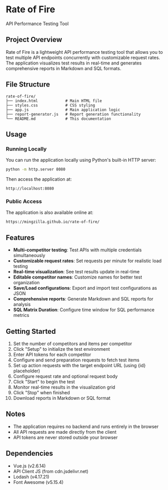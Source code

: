 # Rate of Fire

API Performance Testing Tool

## Project Overview

Rate of Fire is a lightweight API performance testing tool that allows you to test multiple API endpoints concurrently with customizable request rates. The application visualizes test results in real-time and generates comprehensive reports in Markdown and SQL formats.

## File Structure

~~~
rate-of-fire/
├── index.html            # Main HTML file
├── styles.css            # CSS styling
├── app.js                # Main application logic
├── report-generator.js   # Report generation functionality
└── README.md             # This documentation
~~~

## Usage

### Running Locally

You can run the application locally using Python's built-in HTTP server:

~~~bash
python -m http.server 8080
~~~

Then access the application at:
~~~
http://localhost:8080
~~~

### Public Access

The application is also available online at:

~~~
https://mingzilla.github.io/rate-of-fire/
~~~

## Features

- **Multi-competitor testing**: Test APIs with multiple credentials simultaneously
- **Customizable request rates**: Set requests per minute for realistic load testing
- **Real-time visualization**: See test results update in real-time
- **Editable competitor names**: Customize names for better test organization
- **Save/Load configurations**: Export and import test configurations as JSON
- **Comprehensive reports**: Generate Markdown and SQL reports for analysis
- **SQL Matrix Duration**: Configure time window for SQL performance metrics

## Getting Started

1. Set the number of competitors and items per competitor
2. Click "Setup" to initialize the test environment
3. Enter API tokens for each competitor
4. Configure and send preparation requests to fetch test items
5. Set up action requests with the target endpoint URL (using {id} placeholder)
6. Configure request rate and optional request body
7. Click "Start" to begin the test
8. Monitor real-time results in the visualization grid
9. Click "Stop" when finished
10. Download reports in Markdown or SQL format

## Notes

- The application requires no backend and runs entirely in the browser
- All API requests are made directly from the client
- API tokens are never stored outside your browser

## Dependencies

- Vue.js (v2.6.14)
- API Client JS (from cdn.jsdelivr.net)
- Lodash (v4.17.21) 
- Font Awesome (v5.15.4)
